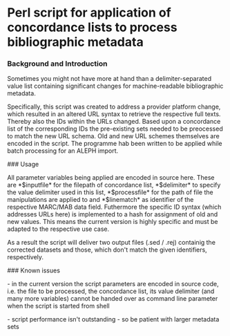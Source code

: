 # Perl script for application of concordance lists to process bibliographic metadata
### Background and Introduction
<p>Sometimes you might not have more at hand than a delimiter-separated value list containing significant changes for machine-readable bibliographic metadata.</p>
<p>Specifically, this script was created to address a provider platform change, which resulted in an altered URL syntax to retrieve the respective full texts. Thereby also the IDs within the URLs changed. Based upon a concordance list of the corresponding IDs the pre-existing sets needed to be preocessed to match the new URL schema. Old and new URL schemes themselves are encoded in the script. The programme hab been written to be applied while batch processing for an ALEPH import.</p>
### Usage
<p>All parameter variables being applied are encoded in source here. These are *$inputfile* for the filepath of concordance list, *$delimiter* to specify the value delimiter used in this list, *$processfile* for the path of file the manipulations are applied to and *$linematch* as identifier of the respective MARC/MAB data field. Futhermore the specific ID syntax (which addresses URLs here) is implemented to a hash for assignment of old and new values. This means the current version is highly specific and must be adapted to the respective use case.</p>
<p>As a result the script will deliver two output files (.sed / .rej) containig the corrected datasets and those, which don't match the given identifiers, respectively.</p>
### Known issues
<p>- in the current version the script parameters are encoded in source code, i.e. the file to be processed, the concordance list, its value delimiter (and many more variables) cannot be handed over as command line parameter when the script is started from shell</p>
<p>- script performance isn't outstanding - so be patient with larger metadata sets</p>
